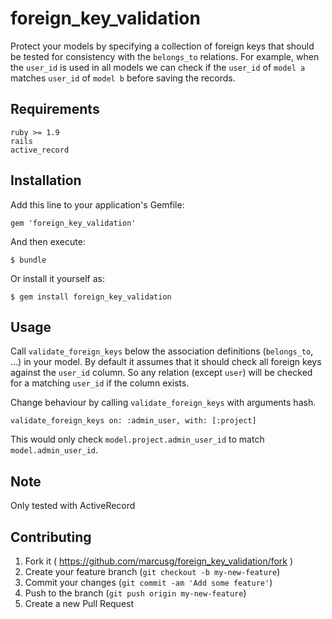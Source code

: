 # foreign_key_validation

Protect your models by specifying a collection of foreign keys that should be tested for consistency with the `belongs_to` relations. For example, when the `user_id` is used in all models we can check if the `user_id` of `model a` matches `user_id` of `model b` before saving the records.

## Requirements
    ruby >= 1.9
    rails
    active_record

## Installation

Add this line to your application's Gemfile:

    gem 'foreign_key_validation'

And then execute:

    $ bundle

Or install it yourself as:

    $ gem install foreign_key_validation

## Usage

Call `validate_foreign_keys` below the association definitions (`belongs_to`, ...) in your model. By default it assumes that it should check all foreign keys against the `user_id` column. So any relation (except `user`) will be checked for a matching `user_id` if the column exists.

Change behaviour by calling `validate_foreign_keys` with arguments hash.

    validate_foreign_keys on: :admin_user, with: [:project]

This would only check `model.project.admin_user_id` to match `model.admin_user_id`.

## Note

Only tested with ActiveRecord


## Contributing

1. Fork it ( https://github.com/marcusg/foreign_key_validation/fork )
2. Create your feature branch (`git checkout -b my-new-feature`)
3. Commit your changes (`git commit -am 'Add some feature'`)
4. Push to the branch (`git push origin my-new-feature`)
5. Create a new Pull Request
